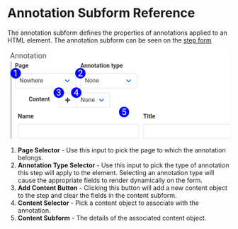 # Annotation Subform Reference

The annotation subform defines the properties of annotations applied to an HTML element. The annotation subform can be seen on the [step form](step_form_navigate.md)

![Annotation Subform Reference](images/annotation_subform_reference.png)

1. **Page Selector** - Use this input to pick the page to which the annotation belongs.  
2. **Annotation Type Selector** - Use this input to pick the type of annotation this step will apply to the element. Selecting an annotation type will cause the appropriate fields to render dynamically on the form.
3. **Add Content Button** - Clicking this button will add a new content object to the step and clear the fields in the content subform.
4. **Content Selector** - Pick a content object to associate with the annotation. 
5. **Content Subform** - The details of the associated content object.